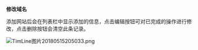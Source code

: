 **修改域名**

添加网站后会在列表栏中显示添加的信息，点击编辑按钮可对已完成的操作进行修改，点击删除按钮会清空此条记录。

![TimLine图片20180515205033.png](https://img1.jcloudcs.com/cms/8d080a5f-5e51-4cc2-af2d-fea812ddfb9520180515205044.png)